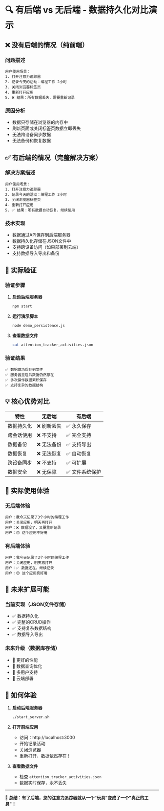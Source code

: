 # 🔍 有后端 vs 无后端 - 数据持久化对比演示

## ❌ 没有后端的情况（纯前端）

### 问题描述
```
用户使用场景：
1. 打开注意力追踪器
2. 记录今天的活动：编程工作 2小时
3. 关闭浏览器标签页
4. 重新打开应用
5. ❌ 结果：所有数据丢失，需要重新记录
```

### 原因分析
- 数据只存储在浏览器的内存中
- 刷新页面或关闭标签页数据立即丢失
- 无法跨设备同步数据
- 无法备份和恢复数据

## ✅ 有后端的情况（完整解决方案）

### 解决方案描述
```
用户使用场景：
1. 打开注意力追踪器
2. 记录今天的活动：编程工作 2小时
3. 关闭浏览器标签页
4. 重新打开应用
5. ✅ 结果：所有数据自动恢复，继续使用
```

### 技术实现
- 数据通过API保存到后端服务器
- 数据持久化存储在JSON文件中
- 支持跨设备访问（如果部署到云端）
- 支持数据导入导出和备份

## 🧪 实际验证

### 验证步骤
1. **启动后端服务器**
   ```bash
   npm start
   ```

2. **运行演示脚本**
   ```bash
   node demo_persistence.js
   ```

3. **查看数据文件**
   ```bash
   cat attention_tracker_activities.json
   ```

### 验证结果
```
✅ 数据成功保存到文件
✅ 服务器重启后数据仍然存在
✅ 多次操作数据累积保存
✅ 支持复杂的数据结构
```

## 💡 核心优势对比

| 特性 | 无后端 | 有后端 |
|------|---------|---------|
| 数据持久化 | ❌ 刷新丢失 | ✅ 永久保存 |
| 跨会话使用 | ❌ 不支持 | ✅ 完全支持 |
| 数据备份 | ❌ 无法备份 | ✅ 支持导出 |
| 数据恢复 | ❌ 无法恢复 | ✅ 自动恢复 |
| 跨设备同步 | ❌ 不支持 | ✅ 可扩展 |
| 数据安全 | ❌ 无保障 | ✅ 文件系统保护 |

## 🚀 实际使用体验

### 无后端体验
```
用户：我今天记录了3个小时的编程工作
用户：关闭应用，明天再打开
用户：❌ 数据没了，又要重新记录
用户：😞 这个应用不好用
```

### 有后端体验
```
用户：我今天记录了3个小时的编程工作
用户：关闭应用，明天再打开
用户：✅ 数据还在，继续记录
用户：😊 这个应用真好用
```

## 🔮 未来扩展可能

### 当前实现（JSON文件存储）
- ✅ 数据持久化
- ✅ 完整的CRUD操作
- ✅ 支持复杂数据结构
- ✅ 数据导入导出

### 未来升级（数据库存储）
- 🚀 更好的性能
- 🚀 数据查询优化
- 🚀 多用户支持
- 🚀 云端部署

## 📱 如何体验

1. **启动后端服务器**
   ```bash
   ./start_server.sh
   ```

2. **打开前端应用**
   - 访问：http://localhost:3000
   - 开始记录活动
   - 关闭浏览器
   - 重新打开，数据依然存在！

3. **查看数据文件**
   - 检查 `attention_tracker_activities.json`
   - 数据实时保存，永不丢失

---

**🎯 总结：有了后端，您的注意力追踪器就从一个"玩具"变成了一个"真正的工具"！**
